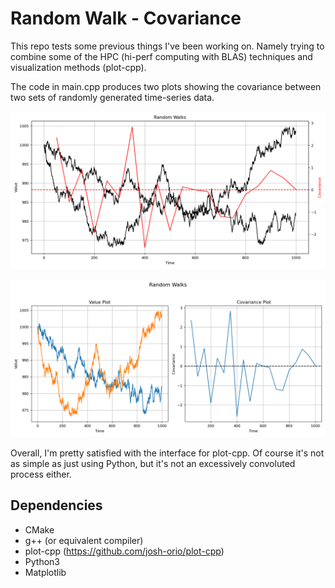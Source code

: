 # Random Walk - Covariance

This repo tests some previous things I've been working on. Namely trying to combine some of the HPC (hi-perf computing with BLAS) techniques and visualization methods (plot-cpp).

The code in main.cpp produces two plots showing the covariance between two sets of randomly generated time-series data.

![side by side value-cov plots](graphs/overlapped.png)

![overlapped value-cov plots](graphs/side_by_side.png)

Overall, I'm pretty satisfied with the interface for plot-cpp. Of course it's not as simple as just using Python, but it's not an excessively convoluted process either.

## Dependencies

- CMake
- g++ (or equivalent compiler)
- plot-cpp (https://github.com/josh-orio/plot-cpp)
- Python3
- Matplotlib